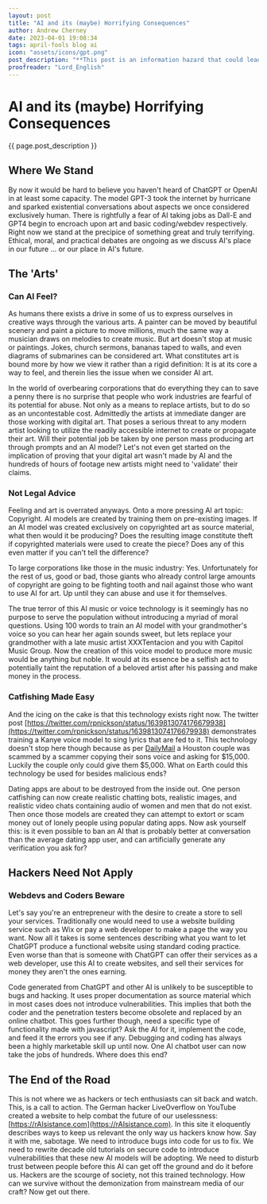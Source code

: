 ```yaml
---
layout: post
title: "AI and its (maybe) Horrifying Consequences"
author: Andrew Cherney
date: 2023-04-01 19:08:34
tags: april-fools blog ai 
icon: "assets/icons/gpt.png"
post_description: "**This post is an information hazard that could lead to the mental harm of yourself or the harm of others. Read at your own risk.**"
proofreader: "Lord_English"
---
```


<h1>AI and its (maybe) Horrifying Consequences</h1>

{{ page.post_description }}

<h2>Where We Stand</h2>

By now it would be hard to believe you haven't heard of ChatGPT or OpenAI in at least some capacity. The model GPT-3 took the internet by hurricane and sparked existential conversations about aspects we once considered exclusively human. There is rightfully a fear of AI taking jobs as Dall-E and GPT4 begin to encroach upon art and basic coding/webdev respectively. Right now we stand at the precipice of something great and truly terrifying. Ethical, moral, and practical debates are ongoing as we discuss AI's place in our future ... or our place in AI's future.

<h2>The 'Arts'</h2>

<h3>Can AI Feel?</h3>

As humans there exists a drive in some of us to express ourselves in creative ways through the various arts. A painter can be moved by beautiful scenery and paint a picture to move millions, much the same way a musician draws on melodies to create music. But art doesn't stop at music or paintings. Jokes, church sermons, bananas taped to walls, and even diagrams of submarines can be considered art. What constitutes art is bound more by how we view it rather than a rigid definition: It is at its core a way to feel, and therein lies the issue when we consider AI art.

In the world of overbearing corporations that do everything they can to save a penny there is no surprise that people who work industries are fearful of its potential for abuse. Not only as a means to replace artists, but to do so as an uncontestable cost. Admittedly the artists at immediate danger are those working with digital art. That poses a serious threat to any modern artist looking to utilize the readily accessible internet to create or propagate their art. Will their potential job be taken by one person mass producing art through prompts and an AI model? Let's not even get started on the implication of proving that your digital art wasn't made by AI and the hundreds of hours of footage new artists might need to 'validate' their claims.

<h3>Not Legal Advice</h3>

Feeling and art is overrated anyways. Onto a more pressing AI art topic: Copyright. AI models are created by training them on pre-existing images. If an AI model was created exclusively on copyrighted art as source material, what then would it be producing? Does the resulting image constitute theft if copyrighted materials were used to create the piece? Does any of this even matter if you can't tell the difference?

To large corporations like those in the music industry: Yes. Unfortunately for the rest of us, good or bad, those giants who already control large amounts of copyright are going to be fighting tooth and nail against those who want to use AI for art. Up until they can abuse and use it for themselves.

The true terror of this AI music or voice technology is it seemingly has no purpose to serve the population without introducing a myriad of moral questions. Using 100 words to train an AI model with your grandmother's voice so you can hear her again sounds sweet, but lets replace your grandmother with a late music artist XXXTentacion and you with Capitol Music Group. Now the creation of this voice model to produce more music would be anything but noble. It would at its essence be a selfish act to potentially taint the reputation of a beloved artist after his passing and make money in the process.

<h3>Catfishing Made Easy</h3>

And the icing on the cake is that this technology exists right now. The twitter post [https://twitter.com/rpnickson/status/1639813074176679938](https://twitter.com/rpnickson/status/1639813074176679938) demonstrates training a Kanye voice model to sing lyrics that are fed to it. This technology doesn't stop here though because as per [DailyMail](https://www.dailymail.co.uk/news/article-11897239/Houston-couple-scammed-thousands-thieves-use-AI-clone-sons-voice.html) a Houston couple was scammed by a scammer copying their sons voice and asking for $15,000. Luckily the couple only could give them $5,000. What on Earth could this technology be used for besides malicious ends?

Dating apps are about to be destroyed from the inside out. One person catfishing can now create realistic chatting bots, realistic images, and realistic video chats containing audio of women and men that do not exist. Then once those models are created they can attempt to extort or scam money out of lonely people using popular dating apps. Now ask yourself this: is it even possible to ban an AI that is probably better at conversation than the average dating app user, and can artificially generate any verification you ask for?

<h2>Hackers Need Not Apply</h2>

<h3>Webdevs and Coders Beware</h3>

Let's say you're an entrepreneur with the desire to create a store to sell your services. Traditionally one would need to use a website building service such as Wix or pay a web developer to make a page the way you want. Now all it takes is some sentences describing what you want to let ChatGPT produce a functional website using standard coding practice. Even worse than that is someone with ChatGPT can offer their services as a web developer, use this AI to create websites, and sell their services for money they aren't the ones earning.

Code generated from ChatGPT and other AI is unlikely to be susceptible to bugs and hacking. It uses proper documentation as source material which in most cases does not introduce vulnerabilities. This implies that both the coder and the penetration testers become obsolete and replaced by an online chatbot. This goes further though, need a specific type of functionality made with javascript? Ask the AI for it, implement the code, and feed it the errors you see if any. Debugging and coding has always been a highly marketable skill up until now. One AI chatbot user can now take the jobs of hundreds. Where does this end?

<h2>The End of the Road</h2>

This is not where we as hackers or tech enthusiasts can sit back and watch. This, is a call to action. The German hacker LiveOverflow on YouTube created a website to help combat the future of our uselessness: [https://rAIsistance.com](https://rAIsistance.com). In this site it eloquently describes ways to keep us relevant the only way us hackers know how. Say it with me, sabotage. We need to introduce bugs into code for us to fix. We need to rewrite decade old tutorials on secure code to introduce vulnerabilities that these new AI models will be adopting. We need to disturb trust between people before this AI can get off the ground and do it before us. Hackers are the scourge of society, not this trained technology. How can we survive without the demonization from mainstream media of our craft? Now get out there.
